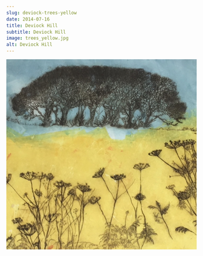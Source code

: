 ```yaml
---
slug: deviock-trees-yellow
date: 2014-07-16
title: Deviock Hill
subtitle: Deviock Hill 
image: trees_yellow.jpg
alt: Deviock Hill
---
```


![](/images/portfolio/trees_yellow.jpg)